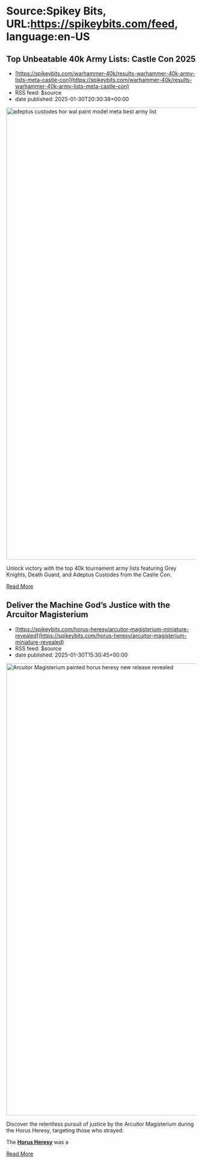 # Source:Spikey Bits, URL:https://spikeybits.com/feed, language:en-US

## Top Unbeatable 40k Army Lists: Castle Con 2025
 - [https://spikeybits.com/warhammer-40k/results-warhammer-40k-army-lists-meta-castle-con](https://spikeybits.com/warhammer-40k/results-warhammer-40k-army-lists-meta-castle-con)
 - RSS feed: $source
 - date published: 2025-01-30T20:30:38+00:00

<p><p><a href="https://spikeybits.com/wp-content/uploads/2025/01/adeptus-custodes-hor-wal-paint-model-meta-best-army-list.jpg"><img fetchpriority="high" decoding="async" class="aligncenter size-full wp-image-474335" src="https://spikeybits.com/wp-content/uploads/2025/01/adeptus-custodes-hor-wal-paint-model-meta-best-army-list.jpg" alt="adeptus custodes hor wal paint model meta best army list" width="1200" height="1200"></a></p>
<p>Unlock victory with the top 40k tournament army lists featuring Grey Knights, Death Guard, and Adeptus Custodes from the Castle Con.</p>
<p><span</p>
<a href="https://spikeybits.com/warhammer-40k/results-warhammer-40k-army-lists-meta-castle-con/">Read More</a>

## Deliver the Machine God’s Justice with the Arcuitor Magisterium
 - [https://spikeybits.com/horus-heresy/arcuitor-magisterium-miniature-revealed](https://spikeybits.com/horus-heresy/arcuitor-magisterium-miniature-revealed)
 - RSS feed: $source
 - date published: 2025-01-30T15:30:45+00:00

<p><p><a href="https://spikeybits.com/wp-content/uploads/2025/01/Arcuitor-Magisterium-painted-horus-heresy-new-release-revealed.jpg"><img decoding="async" class="aligncenter size-full wp-image-474417" src="https://spikeybits.com/wp-content/uploads/2025/01/Arcuitor-Magisterium-painted-horus-heresy-new-release-revealed.jpg" alt="Arcuitor Magisterium painted horus heresy new release revealed" width="1200" height="1200"></a></p>
<p>Discover the relentless pursuit of justice by the Arcuitor Magisterium during the Horus Heresy, targeting those who strayed.</p>
<p><span id="more-474394"></span></p>
<p>The <a href="https://spikeybits.com/horus-heresy/previews-new-releases-roadmap/"><strong>Horus Heresy</strong></a> was a</p>
<a href="https://spikeybits.com/horus-heresy/arcuitor-magisterium-miniature-revealed/">Read More</a>

